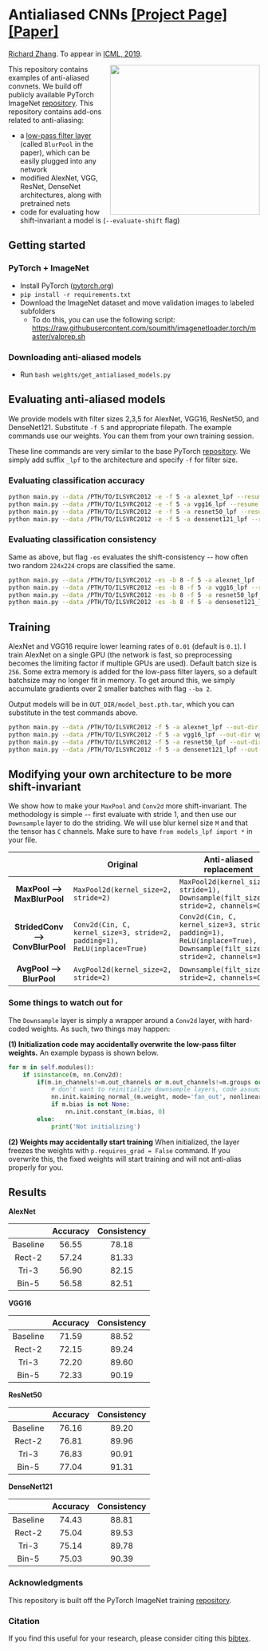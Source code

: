 # <b>Antialiased CNNs</b> [[Project Page]](http://richzhang.github.io/antialiased-cnns/) [[Paper]](https://arxiv.org/abs/1904.11486)

[Richard Zhang](https://richzhang.github.io/). To appear in [ICML, 2019](https://arxiv.org/abs/1904.11486).


<img src='https://richzhang.github.io/antialiased-cnns/resources/gifs2/video_00810.gif' align="right" width=300>

This repository contains examples of anti-aliased convnets. We build off publicly available PyTorch ImageNet [repository](https://github.com/pytorch/examples/tree/master/imagenet). This repository contains add-ons related to anti-aliasing:

- a [low-pass filter layer](models_lpf/__init__.py#L8) (called `BlurPool` in the paper), which can be easily plugged into any network
- modified AlexNet, VGG, ResNet, DenseNet architectures, along with pretrained nets
- code for evaluating how shift-invariant a model is (`--evaluate-shift` flag)

## Getting started

### PyTorch + ImageNet
- Install PyTorch ([pytorch.org](http://pytorch.org))
- `pip install -r requirements.txt`
- Download the ImageNet dataset and move validation images to labeled subfolders
    - To do this, you can use the following script: https://raw.githubusercontent.com/soumith/imagenetloader.torch/master/valprep.sh

### Downloading anti-aliased models

- Run `bash weights/get_antialiased_models.py`


## Evaluating anti-aliased models

We provide models with filter sizes 2,3,5 for AlexNet, VGG16, ResNet50, and DenseNet121. Substitute `-f 5` and appropriate filepath. The example commands use our weights. You can them from your own training session.

These line commands are very similar to the base PyTorch [repository](https://github.com/pytorch/examples/tree/master/imagenet). We simply add suffix `_lpf` to the architecture and specify `-f` for filter size.

### Evaluating classification accuracy

```bash
python main.py --data /PTH/TO/ILSVRC2012 -e -f 5 -a alexnet_lpf --resume ./weights/alexnet_lpf5.pth.tar --gpu 0
python main.py --data /PTH/TO/ILSVRC2012 -e -f 5 -a vgg16_lpf --resume ./weights/vgg16_lpf5.pth.tar
python main.py --data /PTH/TO/ILSVRC2012 -e -f 5 -a resnet50_lpf --resume ./weights/resnet50_lpf5.pth.tar
python main.py --data /PTH/TO/ILSVRC2012 -e -f 5 -a densenet121_lpf --resume ./weights/densenet121_lpf5.pth.tar
```

### Evaluating classification consistency

Same as above, but flag `-es` evaluates the shift-consistency -- how often two random `224x224` crops are classified the same.

```bash
python main.py --data /PTH/TO/ILSVRC2012 -es -b 8 -f 5 -a alexnet_lpf --resume ./weights/alexnet_lpf5.pth.tar --gpu 0
python main.py --data /PTH/TO/ILSVRC2012 -es -b 8 -f 5 -a vgg16_lpf --resume ./weights/vgg16_lpf5.pth.tar
python main.py --data /PTH/TO/ILSVRC2012 -es -b 8 -f 5 -a resnet50_lpf --resume ./weights/resnet50_lpf5.pth.tar
python main.py --data /PTH/TO/ILSVRC2012 -es -b 8 -f 5 -a densenet121_lpf --resume ./weights/densenet121_lpf5.pth.tar
```

## Training

AlexNet and VGG16 require lower learning rates of `0.01` (default is `0.1`). I train AlexNet on a single GPU (the network is fast, so preprocessing becomes the limiting factor if multiple GPUs are used). Default batch size is `256`. Some extra memory is added for the low-pass filter layers, so a default batchsize may no longer fit in memory. To get around this, we simply accumulate gradients over 2 smaller batches with flag `--ba 2`.

Output models will be in `OUT_DIR/model_best.pth.tar`, which you can substitute in the test commands above.

```bash
python main.py --data /PTH/TO/ILSVRC2012 -f 5 -a alexnet_lpf --out-dir alexnet_lpf5 --gpu 0 --lr .01
python main.py --data /PTH/TO/ILSVRC2012 -f 5 -a vgg16_lpf --out-dir vgg16_lpf5 --lr .01 -b 128 -ba 2
python main.py --data /PTH/TO/ILSVRC2012 -f 5 -a resnet50_lpf --out-dir resnet50_lpf5
python main.py --data /PTH/TO/ILSVRC2012 -f 5 -a densenet121_lpf --out-dir densenet121_lpf5 -b 128 -ba 2
```

## Modifying your own architecture to be more shift-invariant

We show how to make your `MaxPool` and `Conv2d` more shift-invariant. The methodology is simple -- first evaluate with stride 1, and then use our `Downsample` layer to do the striding. We will use blur kernel size `M` and that the tensor has `C` channels. Make sure to have `from models_lpf import *` in your file.

|   |Original|Anti-aliased replacement|
|:-:|---|---|
|**MaxPool --><br> MaxBlurPool** | `MaxPool2d(kernel_size=2, stride=2)` | `MaxPool2d(kernel_size=2, stride=1),` <br> `Downsample(filt_size=M, stride=2, channels=C)`|
|**StridedConv --><br> ConvBlurPool**| `Conv2d(Cin, C, kernel_size=3, stride=2, padding=1),` <br> `ReLU(inplace=True)` | `Conv2d(Cin, C, kernel_size=3, stride=1, padding=1),` <br> `ReLU(inplace=True),` <br> `Downsample(filt_size=M, stride=2, channels=128)` |
|**AvgPool --><br> BlurPool**| `AvgPool2d(kernel_size=2, stride=2)` | `Downsample(filt_size=M, stride=2, channels=C)`|

### Some things to watch out for

The `Downsample` layer is simply a wrapper around a `Conv2d` layer, with hard-coded weights. As such, two things may happen:

**(1) Initialization code may accidentally overwrite the low-pass filter weights.** An example bypass is shown below.

```python
for m in self.modules():
    if isinstance(m, nn.Conv2d):
        if(m.in_channels!=m.out_channels or m.out_channels!=m.groups or m.bias is not None):
            # don't want to reinitialize downsample layers, code assuming normal conv layers will not have these characteristics
            nn.init.kaiming_normal_(m.weight, mode='fan_out', nonlinearity='relu')
            if m.bias is not None:
                nn.init.constant_(m.bias, 0)
        else:
            print('Not initializing')
```

**(2) Weights may accidentally start training** When initialized, the layer freezes the weights with `p.requires_grad = False` command. If you overwrite this, the fixed weights will start training and will not anti-alias properly for you.

## Results

**AlexNet**

|          | Accuracy | Consistency |
| :------: | :------: | :---------: |
| Baseline | 56.55 | 78.18 | 
| Rect-2 | 57.24 | 81.33 | 
| Tri-3 | 56.90 | 82.15 | 
| Bin-5 | 56.58 | 82.51 | 

**VGG16**

|          | Accuracy | Consistency |
| :------: | :------: | :---------: |
| Baseline | 71.59 | 88.52 | 
| Rect-2 | 72.15 | 89.24 | 
| Tri-3 | 72.20 | 89.60 | 
| Bin-5 | 72.33 | 90.19 | 

**ResNet50**

|          | Accuracy | Consistency |
| :------: | :------: | :---------: |
| Baseline | 76.16 | 89.20 | 
| Rect-2 | 76.81 | 89.96 | 
| Tri-3 | 76.83 | 90.91 | 
| Bin-5 | 77.04 | 91.31 | 

**DenseNet121**

|          | Accuracy | Consistency |
| :------: | :------: | :---------: |
| Baseline | 74.43 | 88.81 | 
| Rect-2 | 75.04 | 89.53 | 
| Tri-3 | 75.14 | 89.78 | 
| Bin-5 | 75.03 | 90.39 | 


### Acknowledgments

This repository is built off the PyTorch ImageNet training [repository](https://github.com/pytorch/examples/tree/master/imagenet).

### Citation

If you find this useful for your research, please consider citing this [bibtex](https://richzhang.github.io/index_files/bibtex_icml2019.txt).



